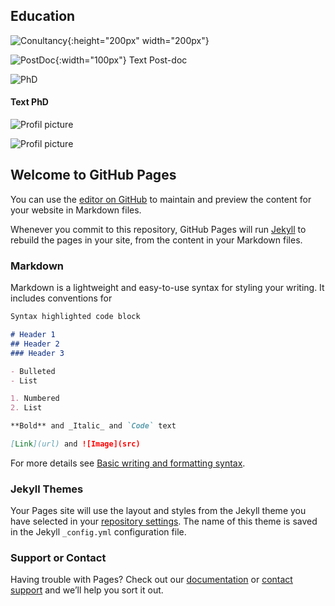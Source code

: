 ## Education


![Conultancy](/francoisrfoerster.github.io/docs/assets/brainLogo.png){:height="200px" width="200px"}

![PostDoc](/francoisrfoerster.github.io/docs/assets/insermLogo.png){:width="100px"}
Text Post-doc

![PhD](/francoisrfoerster.github.io/docs/assets/francois.png)
#### Text PhD

![Profil picture](/francoisrfoerster.github.io/docs/assets/francois.png)

![Profil picture](/francoisrfoerster.github.io/docs/assets/francois.png)

## Welcome to GitHub Pages

You can use the [editor on GitHub](https://github.com/FrancoisFoerster/francoisrfoerster.github.io/edit/gh-pages/index.md) to maintain and preview the content for your website in Markdown files.

Whenever you commit to this repository, GitHub Pages will run [Jekyll](https://jekyllrb.com/) to rebuild the pages in your site, from the content in your Markdown files.

### Markdown

Markdown is a lightweight and easy-to-use syntax for styling your writing. It includes conventions for

```markdown
Syntax highlighted code block

# Header 1
## Header 2
### Header 3

- Bulleted
- List

1. Numbered
2. List

**Bold** and _Italic_ and `Code` text

[Link](url) and ![Image](src)
```

For more details see [Basic writing and formatting syntax](https://docs.github.com/en/github/writing-on-github/getting-started-with-writing-and-formatting-on-github/basic-writing-and-formatting-syntax).

### Jekyll Themes

Your Pages site will use the layout and styles from the Jekyll theme you have selected in your [repository settings](https://github.com/FrancoisFoerster/francoisrfoerster.github.io/settings/pages). The name of this theme is saved in the Jekyll `_config.yml` configuration file.

### Support or Contact

Having trouble with Pages? Check out our [documentation](https://docs.github.com/categories/github-pages-basics/) or [contact support](https://support.github.com/contact) and we’ll help you sort it out.

